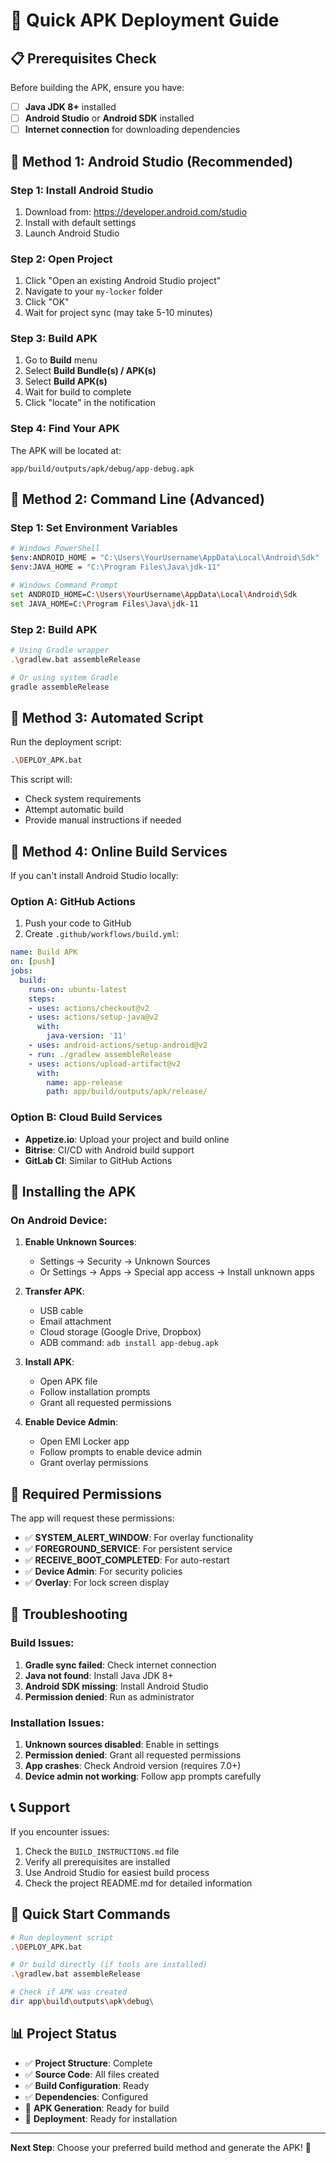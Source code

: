 # 🚀 Quick APK Deployment Guide

## 📋 Prerequisites Check

Before building the APK, ensure you have:

- [ ] **Java JDK 8+** installed
- [ ] **Android Studio** or **Android SDK** installed
- [ ] **Internet connection** for downloading dependencies

## 🔧 Method 1: Android Studio (Recommended)

### Step 1: Install Android Studio
1. Download from: https://developer.android.com/studio
2. Install with default settings
3. Launch Android Studio

### Step 2: Open Project
1. Click "Open an existing Android Studio project"
2. Navigate to your `my-locker` folder
3. Click "OK"
4. Wait for project sync (may take 5-10 minutes)

### Step 3: Build APK
1. Go to **Build** menu
2. Select **Build Bundle(s) / APK(s)**
3. Select **Build APK(s)**
4. Wait for build to complete
5. Click "locate" in the notification

### Step 4: Find Your APK
The APK will be located at:
```
app/build/outputs/apk/debug/app-debug.apk
```

## 🔧 Method 2: Command Line (Advanced)

### Step 1: Set Environment Variables
```bash
# Windows PowerShell
$env:ANDROID_HOME = "C:\Users\YourUsername\AppData\Local\Android\Sdk"
$env:JAVA_HOME = "C:\Program Files\Java\jdk-11"

# Windows Command Prompt
set ANDROID_HOME=C:\Users\YourUsername\AppData\Local\Android\Sdk
set JAVA_HOME=C:\Program Files\Java\jdk-11
```

### Step 2: Build APK
```bash
# Using Gradle wrapper
.\gradlew.bat assembleRelease

# Or using system Gradle
gradle assembleRelease
```

## 🔧 Method 3: Automated Script

Run the deployment script:
```bash
.\DEPLOY_APK.bat
```

This script will:
- Check system requirements
- Attempt automatic build
- Provide manual instructions if needed

## 🔧 Method 4: Online Build Services

If you can't install Android Studio locally:

### Option A: GitHub Actions
1. Push your code to GitHub
2. Create `.github/workflows/build.yml`:
```yaml
name: Build APK
on: [push]
jobs:
  build:
    runs-on: ubuntu-latest
    steps:
    - uses: actions/checkout@v2
    - uses: actions/setup-java@v2
      with:
        java-version: '11'
    - uses: android-actions/setup-android@v2
    - run: ./gradlew assembleRelease
    - uses: actions/upload-artifact@v2
      with:
        name: app-release
        path: app/build/outputs/apk/release/
```

### Option B: Cloud Build Services
- **Appetize.io**: Upload your project and build online
- **Bitrise**: CI/CD with Android build support
- **GitLab CI**: Similar to GitHub Actions

## 📱 Installing the APK

### On Android Device:
1. **Enable Unknown Sources**:
   - Settings → Security → Unknown Sources
   - Or Settings → Apps → Special app access → Install unknown apps

2. **Transfer APK**:
   - USB cable
   - Email attachment
   - Cloud storage (Google Drive, Dropbox)
   - ADB command: `adb install app-debug.apk`

3. **Install APK**:
   - Open APK file
   - Follow installation prompts
   - Grant all requested permissions

4. **Enable Device Admin**:
   - Open EMI Locker app
   - Follow prompts to enable device admin
   - Grant overlay permissions

## 🔐 Required Permissions

The app will request these permissions:
- ✅ **SYSTEM_ALERT_WINDOW**: For overlay functionality
- ✅ **FOREGROUND_SERVICE**: For persistent service
- ✅ **RECEIVE_BOOT_COMPLETED**: For auto-restart
- ✅ **Device Admin**: For security policies
- ✅ **Overlay**: For lock screen display

## 🚨 Troubleshooting

### Build Issues:
1. **Gradle sync failed**: Check internet connection
2. **Java not found**: Install Java JDK 8+
3. **Android SDK missing**: Install Android Studio
4. **Permission denied**: Run as administrator

### Installation Issues:
1. **Unknown sources disabled**: Enable in settings
2. **Permission denied**: Grant all requested permissions
3. **App crashes**: Check Android version (requires 7.0+)
4. **Device admin not working**: Follow app prompts carefully

## 📞 Support

If you encounter issues:
1. Check the `BUILD_INSTRUCTIONS.md` file
2. Verify all prerequisites are installed
3. Use Android Studio for easiest build process
4. Check the project README.md for detailed information

## 🎯 Quick Start Commands

```bash
# Run deployment script
.\DEPLOY_APK.bat

# Or build directly (if tools are installed)
.\gradlew.bat assembleRelease

# Check if APK was created
dir app\build\outputs\apk\debug\
```

## 📊 Project Status

- ✅ **Project Structure**: Complete
- ✅ **Source Code**: All files created
- ✅ **Build Configuration**: Ready
- ✅ **Dependencies**: Configured
- 🔄 **APK Generation**: Ready for build
- 🔄 **Deployment**: Ready for installation

---

**Next Step**: Choose your preferred build method and generate the APK! 🚀 